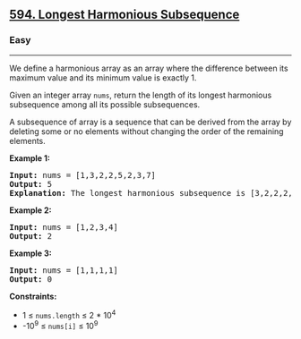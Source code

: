 <h2><a href="https://leetcode.com/problems/longest-harmonious-subsequence">594. Longest Harmonious Subsequence</a></h2>
<h3>Easy</h3>
<hr>
<p>We define a harmonious array as an array where the difference between its maximum value and its minimum value is exactly 1.</p>
<p>Given an integer array <code>nums</code>, return the length of its longest harmonious subsequence among all its possible subsequences.</p>
<p>A subsequence of array is a sequence that can be derived from the array by deleting some or no elements without changing the order of the remaining elements.</p>

<p><strong>Example 1:</strong></p>
<pre>
<strong>Input:</strong> nums = [1,3,2,2,5,2,3,7]
<strong>Output:</strong> 5
<strong>Explanation:</strong> The longest harmonious subsequence is [3,2,2,2,3].
</pre>

<p><strong>Example 2:</strong></p>
<pre>
<strong>Input:</strong> nums = [1,2,3,4]
<strong>Output:</strong> 2
</pre>

<p><strong>Example 3:</strong></p>
<pre>
<strong>Input:</strong> nums = [1,1,1,1]
<strong>Output:</strong> 0
</pre>

<p><strong>Constraints:</strong></p>
<ul>
<li>1 ≤ <code>nums.length</code> ≤ 2 * 10<sup>4</sup></li>
<li>-10<sup>9</sup> ≤ <code>nums[i]</code> ≤ 10<sup>9</sup></li>
</ul>
